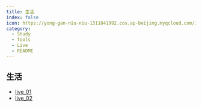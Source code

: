 ```yaml
---
title: 生活
index: false
icon: https://yong-gan-niu-niu-1311841992.cos.ap-beijing.myqcloud.com/images/%E7%94%9F%E6%B4%BB.svg
category:
  - Study
  - Tools
  - Live
  - README
---
```


## 生活

- [live_01](live_01.md)
- [live_02](live_02.md)

